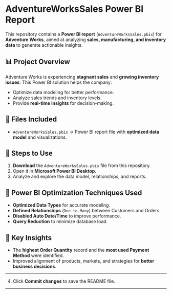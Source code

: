 # AdventureWorksSales Power BI Report

This repository contains a **Power BI report** (`AdventureWorksSales.pbix`) for **Adventure Works**, aimed at analyzing **sales, manufacturing, and inventory data** to generate actionable insights.

## 📊 Project Overview
Adventure Works is experiencing **stagnant sales** and **growing inventory issues**. This Power BI solution helps the company:
- Optimize data modeling for better performance.
- Analyze sales trends and inventory levels.
- Provide **real-time insights** for decision-making.

## 📁 Files Included
- `AdventureWorksSales.pbix` → Power BI report file with **optimized data model** and visualizations.

## 🚀 Steps to Use
1. **Download** the `AdventureWorksSales.pbix` file from this repository.
2. Open it in **Microsoft Power BI Desktop**.
3. Analyze and explore the data model, relationships, and reports.

## 🔧 Power BI Optimization Techniques Used
- **Optimized Data Types** for accurate modeling.
- **Defined Relationships** (`One-to-Many`) between Customers and Orders.
- **Disabled Auto Date/Time** to improve performance.
- **Query Reduction** to minimize database load.

## 📌 Key Insights
- The **highest Order Quantity** record and the **most used Payment Method** were identified.
- Improved alignment of products, markets, and strategies for **better business decisions**.

---

4. Click **Commit changes** to save the README file.  

---
